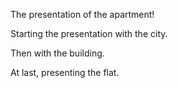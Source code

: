 The presentation of the apartment!

Starting the presentation with the city.

Then with the building.

At last, presenting the flat.